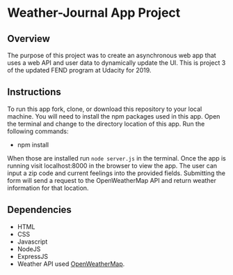 # Weather-Journal App Project

## Overview

The purpose of this project was to create an asynchronous web app that uses a web API and user data to dynamically update the UI. This is project 3 of the updated FEND program at Udacity for 2019.

## Instructions

To run this app fork, clone, or download this repository to your local machine. You will need to install the npm packages used in this app. Open the terminal and change to the directory location of this app. Run the following commands:

- npm install

When those are installed run `node server.js` in the terminal. Once the app is running visit localhost:8000 in the browser to view the app. The user can input a zip code and current feelings into the provided fields. Submitting the form will send a request to the OpenWeatherMap API and return weather information for that location.

## Dependencies

- HTML
- CSS
- Javascript
- NodeJS
- ExpressJS
- Weather API used [OpenWeatherMap](https://openweathermap.org/).
